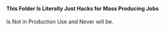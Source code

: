 #### This Folder Is Literally Just Hacks for Mass Producing Jobs
Is Not in Production Use and Never will be.